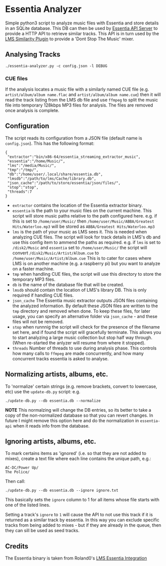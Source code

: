 # Essentia Analyzer

Simple python3 script to analyze music files with Essentia and store details in
an SQLite database. This DB can then be used by [Essentia API Server](https://github.com/CDrummond/essentia-api)
to provide a HTTP API to retrieve similar tracks. This API is in turn used by the
[LMS Similarity Plugin](https://github.com/CDrummond/lms-musicsimilarity) to
provide a 'Dont Stop The Music' mixer.


## Analysing Tracks

```
./essentia-analyzer.py -c config.json -l DEBUG
```

### CUE files

If the analysis locates a music file with a similarly named CUE file (e.g.
`artist/album/album name.flac` and `artist/album/album name.cue`) then it will
read the track listing from the LMS db file and use `ffmpeg` to split the
music file into temporary 128kbps MP3 files for analysis. The files are removed
once analysis is complete.


## Configuration

The script reads its configuration from a JSON file (default name is `config.json`).
This has the following format:

```
{
 "extractor":"bin/x86-64/essentia_streaming_extractor_music",
 "essentia":"/home/Music/",
 "lms":"/media/Music/",
 "tmp":"/tmp/",
 "db":"/home/user/.local/share/essentia.db",
 "lmsdb":"/path/to/lms/Cache/library.db",
 "json_cache":"/path/to/store/essentia/json/files/",
 "stop":"stop",
 "threads":7
}
```

* `extractor` contains the location of the Essentia extractor binary.
* `essentia` is the path to your music files on the current machine. This script
will store music paths relative to the path configured here. e.g. if this is set
to `/home/user/Music/` then `/home/user/Music/ABBA/Greatest Hits/Waterloo.mp3` will
be stored as `ABBA/Greatest Hits/Waterloo.mp3`
* `lms` is the path of your music as LMS sees it. This is needed when analyzing
CUE files. The script will look for track details in LMS's db and use this config
item to ammend the paths as required. e.g. if `lms` is set to `/disk2/Music` and
`essentia` set to `/home/user/Music/` the script will convert `/disk2/Music/Artist/Album.cue`
to `/home/user/Music/Artist/Album.cue` This is to cater for cases where LMS is on
another machine (e.g. a raspberry pi) but you want to analyze on a faster machine.
* `tmp` when handling CUE files, the script will use this directory to store the
temporary MP3 files.
* `db` is the name of the database file that will be created.
* `lmsdb` should contain the location of LMS's library DB. This is only required
if handling CUE files.
* `json_cache` The Essentia music extractor outputs JSON files containing the
analyzed information. By default these JSON files are written to the `tmp`
directory and removed when done. To keep these files, for later usage, you can
specify an alternative folder via `json_cache` - and these files will not be
removed.
* `stop` when runnnig the script will check for the presence of the filename set
here, and if found the script will gracefully terminate. This allows you to start
analyzing a large music collection but stop half way through. (When re-started
the anlyzer will resume from where it stopped).
* `threads` Number of threads to use during analysis phase. This controls how
many calls to `ffmpeg` are made concurrently, and how many concurrent tracks
essentia is asked to analyse.

## Normalizing artists, albums, etc.

To 'normalize' certain strings (e.g. remove brackets, convert to lowercase, etc)
use the `update-db.py` script: e.g.

```
./update-db.py --db essentia.db --normalize
```

**NOTE** This normalzing will change the DB entries, so its better to take a copy
of the non-normalized database so that you can revert changes. In future I might
remove this option here and do the normalization in `essentia-api` when it reads
info from the database.

## Ignoring artists, albums, etc.

To mark certains items as 'ignored' (i.e. so that they are not added to mixes),
create a text file where each line contains the unique path, e.g.:

```
AC-DC/Power Up/
The Police/
```

Then call:

```
./update-db.py --db essentia.db --ignore ignore.txt
```

This basically sets the `ignore` column to 1 for all items whose file starts
with one of the listed lines.

Setting a track's `ignore` to `1` will cause the API to not use this track if
it is returned as a similar track by essentia. In this way you can exclude
specific tracks from being added to mixes - but if they are already in the
queue, then they can sill be used as seed tracks.

## Credits

The Essentia binary is taken from Roland0's  [LMS Essentia Integration](https://www.nexus0.net/pub/sw/lmsessentia/)
